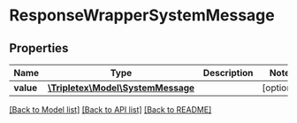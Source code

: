 # ResponseWrapperSystemMessage

## Properties
Name | Type | Description | Notes
------------ | ------------- | ------------- | -------------
**value** | [**\Tripletex\Model\SystemMessage**](SystemMessage.md) |  | [optional] 

[[Back to Model list]](../../README.md#documentation-for-models) [[Back to API list]](../../README.md#documentation-for-api-endpoints) [[Back to README]](../../README.md)


